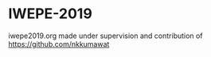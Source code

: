 # IWEPE-2019
iwepe2019.org 
made under supervision and contribution of https://github.com/nkkumawat
